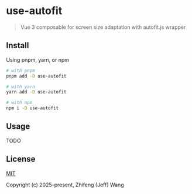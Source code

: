 # use-autofit

> Vue 3 composable for screen size adaptation with autofit.js wrapper

## Install

Using pnpm, yarn, or npm

```bash
# with pnpm
pnpm add -D use-autofit

# with yarn
yarn add -D use-autofit

# with npm
npm i -D use-autofit
```

## Usage

TODO

## License

[MIT](./LICENSE)

Copyright (c) 2025-present, Zhifeng (Jeff) Wang
